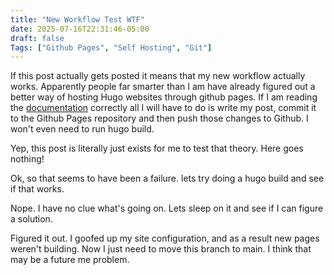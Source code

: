 ```yaml
---
title: "New Workflow Test WTF"
date: 2025-07-16T22:31:46-05:00
draft: false
Tags: ["Github Pages", "Self Hosting", "Git"]
---
```


If this post actually gets posted it means that my new workflow actually works. Apparently people far smarter than I am have already figured out a better way of
hosting Hugo websites through github pages. If I am reading the [documentation](https://gohugo.io/host-and-deploy/host-on-github-pages/) correctly all I will 
have to do is write my post, commit it to the Github Pages repository and then push those changes to Github. I won't even need to run hugo build.

Yep, this post is literally just exists for me to test that theory. Here goes nothing!


Ok, so that seems to have been a failure. lets try doing a hugo build and see if that works.

Nope. I have no clue what's going on. Lets sleep on it and see if I can figure a solution.

Figured it out. I goofed up my site configuration, and as a result new pages weren't building. Now I just need to move this branch to main. I think that may be a future me problem.
